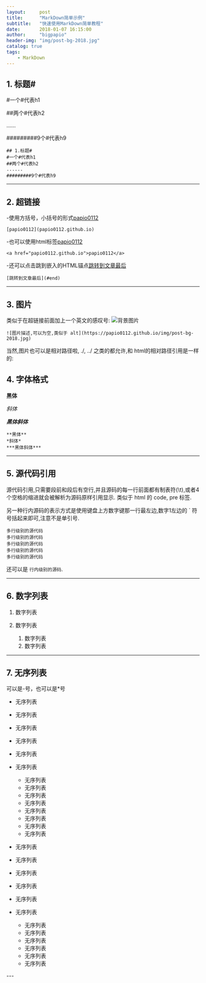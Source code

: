 ```yaml
---
layout:     post
title:      "MarkDown简单示例"
subtitle:   "快速使用MarkDown简单教程"
date:       2018-01-07 16:15:00
author:     "bigpapio"
header-img: "img/post-bg-2018.jpg"
catalog: true
tags:
    - MarkDown
---
```


## 1. 标题#

#一个#代表h1

##两个#代表h2

......

#########9个#代表h9


	## 1.标题#
	#一个#代表h1
	##两个#代表h2
	......
	#########9个#代表h9

---

## 2. 超链接
-使用方括号，小括号的形式[papio0112](papio0112.github.io)

	[papio0112](papio0112.github.io)

-也可以使用html标签<a href="papio0112.github.io">papio0112</a>

	<a href="papio0112.github.io">papio0112</a>

-还可以点击跳到嵌入的HTML锚点[跳转到文章最后](#end)

	[跳转到文章最后](#end)

---

## 3. 图片
类似于在超链接前面加上一个英文的感叹号:
![背景图片](https://papio0112.github.io/img/post-bg-2018.jpg)

	![图片描述,可以为空,类似于 alt](https://papio0112.github.io/img/post-bg-2018.jpg)

当然,图片也可以是相对路径啦, ./, ../ 之类的都允许,和 html的相对路径引用是一样的:

## 4. 字体格式

**黑体**

*斜体*

***黑体斜体***


	**黑体**
	*斜体*
	***黑体斜体***


---


## 5. 源代码引用

源代码引用,只需要段前和段后有空行,并且源码的每一行前面都有制表符(\t),或者4个空格的缩进就会被解析为源码原样引用显示. 类似于 html 的 code, pre 标签.

另一种行内源码的表示方式是使用键盘上方数字键那一行最左边,数字1左边的 ` 符号括起来即可,注意不是单引号.

	多行级别的源代码
	多行级别的源代码
	多行级别的源代码
	多行级别的源代码
	多行级别的源代码

还可以是 `行内级别的源码`.

---

## 6. 数字列表

1. 数字列表
2. 数字列表

	1. 数字列表
	2. 数字列表

---

## 7. 无序列表

可以是-号，也可以是*号


- 无序列表
- 无序列表
- 无序列表
- 无序列表
- 无序列表
- 无序列表


	- 无序列表
	- 无序列表
	- 无序列表
	- 无序列表
	- 无序列表
	- 无序列表
	- 无序列表
	- 无序列表


* 无序列表
* 无序列表
* 无序列表
* 无序列表
* 无序列表
* 无序列表


	* 无序列表
	* 无序列表
	* 无序列表
	* 无序列表
	* 无序列表
	* 无序列表
	

<p id="end"></p>
---